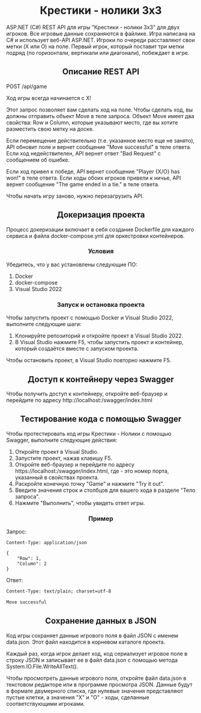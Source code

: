 <h1 align="center">Крестики - нолики 3x3</h1>
ASP.NET (C#) REST API для игры "Крестики - нолики 3x3" для двух игроков. Все игровые данные сохраняются в файлике. Игра написана на C# и использует веб-API ASP.NET. Игроки по очереди расставляют свои метки (X или O) на поле. Первый игрок, который поставит три метки подряд (по горизонтали, вертикали или диагонали), побеждает в игре.
<h2 align="center">Описание REST API</h2>
POST /api/game

Ход игры всегда начинается с X!

Этот запрос позволяет вам сделать ход на поле. Чтобы сделать ход, вы должны отправить объект Move в теле запроса. Объект Move имеет два свойства: Row и Column, которые указывают место, где вы хотите разместить свою метку на доске.

Если перемещение действительно (т.е. указанное место еще не занято), API обновит поле и вернет сообщение "Move successful" в теле ответа. 
Если ход недействителен, API вернет ответ "Bad Request" с сообщением об ошибке.

Если ход привел к победе, API вернет сообщение "Player {X/O} has won!" в теле ответа.
Если ходы обоих игроков привели к ничье, API вернет сообщение "The game ended in a tie." в теле ответа.

Чтобы начать игру заново, нужно перезагрузить API.
<h2 align="center">Докеризация проекта</h2>
Процесс докеризации включает в себя создание Dockerfile для каждого сервиса и файла docker-compose.yml для оркестровки контейнеров.

<h3 align="center">Условия</h3>
Убедитесь, что у вас установлены следующие ПО:

1. Docker
2. docker-compose
3. Visual Studio 2022
<h3 align="center">Запуск и остановка проекта</h3>
Чтобы запустить проект с помощью Docker и Visual Studio 2022, выполните следующие шаги:

1. Клонируйте репозиторий и откройте проект в Visual Studio 2022.
2. В Visual Studio нажмите F5, чтобы запустить проект и контейнер, который создаётся вместе с запуском проекта.

Чтобы остановить проект, в Visual Studio повторно нажмите F5.
<h2 align="center">Доступ к контейнеру через Swagger</h2>
Чтобы получить доступ к контейнеру, откройте веб-браузер и перейдите по адресу http://localhost:<port>/swagger/index.html
<h2 align="center">Тестирование кода с помощью Swagger</h2>
Чтобы протестировать код игры Крестики - Нолики с помощью Swagger, выполните следующие действия:

1. Откройте проект в Visual Studio.
2. Запустите проект, нажав клавишу F5.
3. Откройте веб-браузер и перейдите по адресу https://localhost:<port>/swagger/index.html, где <port> - это номер порта, указанный в свойствах проекта.
4. Раскройте конечную точку "Game" и нажмите "Try it out".
5. Введите значения строк и столбцов для вашего хода в разделе "Тело запроса".
6. Нажмите "Выполнить", чтобы увидеть ответ игры.

<h3 align="center">Пример</h3>
Запрос:

```POST /api/game HTTP/1.1
Content-Type: application/json

{
    "Row": 1,
    "Column": 2
}
```
Ответ:

```HTTP/1.1 200 OK
Content-Type: text/plain; charset=utf-8

Move successful
```
<h2 align="center">Сохранение данных в JSON</h2>
Код игры сохраняет данные игрового поля в файл JSON с именем data.json. Этот файл находится в корневом каталоге проекта.

Каждый раз, когда игрок делает ход, код сериализует игровое поле в строку JSON и записывает ее в файл data.json с помощью метода System.IO.File.WriteAllText().

Чтобы просмотреть данные игрового поля, откройте файл data.json в текстовом редакторе или в программе просмотра JSON. Данные будут в формате двумерного списка, где нулевые значения представляют пустые клетки, а значения "X" и "O" - ходы, сделанные соответствующими игроками.

